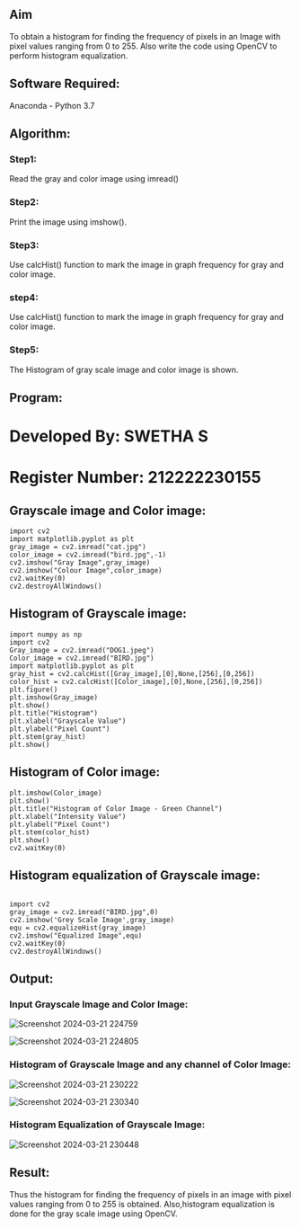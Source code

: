 ## Aim
To obtain a histogram for finding the frequency of pixels in an Image with pixel values ranging from 0 to 255. Also write the code using OpenCV to perform histogram equalization.

## Software Required:
Anaconda - Python 3.7

## Algorithm:
### Step1:
Read the gray and color image using imread()

### Step2:
Print the image using imshow().

### Step3:
Use calcHist() function to mark the image in graph frequency for gray and color image.

### step4:
Use calcHist() function to mark the image in graph frequency for gray and color image.

### Step5:
The Histogram of gray scale image and color image is shown.


## Program:
# Developed By: SWETHA S
# Register Number: 212222230155

## Grayscale image and Color image:
```
import cv2
import matplotlib.pyplot as plt
gray_image = cv2.imread("cat.jpg")
color_image = cv2.imread("bird.jpg",-1)
cv2.imshow("Gray Image",gray_image)
cv2.imshow("Colour Image",color_image)
cv2.waitKey(0)
cv2.destroyAllWindows()
```

## Histogram of Grayscale image:
```
import numpy as np
import cv2
Gray_image = cv2.imread("DOG1.jpeg")
Color_image = cv2.imread("BIRD.jpg")
import matplotlib.pyplot as plt
gray_hist = cv2.calcHist([Gray_image],[0],None,[256],[0,256])
color_hist = cv2.calcHist([Color_image],[0],None,[256],[0,256])
plt.figure()
plt.imshow(Gray_image)
plt.show()
plt.title("Histogram")
plt.xlabel("Grayscale Value")
plt.ylabel("Pixel Count")
plt.stem(gray_hist)
plt.show()
```

## Histogram of Color image:
```
plt.imshow(Color_image)
plt.show()
plt.title("Histogram of Color Image - Green Channel")
plt.xlabel("Intensity Value")
plt.ylabel("Pixel Count")
plt.stem(color_hist)
plt.show()
cv2.waitKey(0)
```

## Histogram equalization of Grayscale image:
```

import cv2
gray_image = cv2.imread("BIRD.jpg",0)
cv2.imshow('Grey Scale Image',gray_image)
equ = cv2.equalizeHist(gray_image)
cv2.imshow("Equalized Image",equ)
cv2.waitKey(0)
cv2.destroyAllWindows()
```

## Output:
### Input Grayscale Image and Color Image:

![Screenshot 2024-03-21 224759](https://github.com/swethaselvarajm/Histogram-of-an-images/assets/119525603/aff5d068-7fc3-459f-a411-99366974aa90)

![Screenshot 2024-03-21 224805](https://github.com/swethaselvarajm/Histogram-of-an-images/assets/119525603/a499c188-e826-4a10-8f8f-0f0959ef58c1)

### Histogram of Grayscale Image and any channel of Color Image:

![Screenshot 2024-03-21 230222](https://github.com/swethaselvarajm/Histogram-of-an-images/assets/119525603/d5530c73-6b3e-42e9-ab54-b3a6a6f8cf15)

![Screenshot 2024-03-21 230340](https://github.com/swethaselvarajm/Histogram-of-an-images/assets/119525603/55959a0b-9c5b-417d-b103-e1f444dd5f4d)

### Histogram Equalization of Grayscale Image:

![Screenshot 2024-03-21 230448](https://github.com/swethaselvarajm/Histogram-of-an-images/assets/119525603/a09d250b-b180-41ca-8f75-c7096451c383)

## Result: 
Thus the histogram for finding the frequency of pixels in an image with pixel values ranging from 0 to 255 is obtained. Also,histogram equalization is done for the gray scale image using OpenCV.
